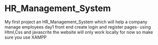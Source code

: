 # HR_Management_System
My first project an HR_Management_System which will help a company manage employees 
day1 front end 
create login and register pages- using Html,Css and javascrite
the website will only work locally for now so make sure you use XAMPP 
